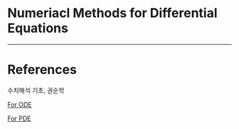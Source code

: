 # Numeriacl Methods for Differential Equations



---
# References
수치해석 기초, 권순학

[For ODE](https://en.wikipedia.org/wiki/Numerical_methods_for_ordinary_differential_equations)

[For PDE](https://en.wikipedia.org/wiki/Numerical_methods_for_partial_differential_equations)